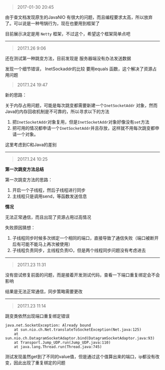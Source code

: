 > 2017-01-30 20:45

由于查文档发现原生的JavaNIO 有很大的问题，而且编程要求太高，所以放弃了。可以说是一种甩锅行为，现在也要用到框架了

目前展示决定是用 `Netty` 框架，不过这个，希望这个框架简单点吧

*****

> 2017.1.26 9:06

还在测试第一种跳变方法，目前发现是 服务器端没有办法发送数据

发现一个细节错误，  InetSockaddr的比较 要用equals 函数，这个解决了资源占用问题

> 2017.1.24 19:47

新的思路：

关于内存占用问题，可能是每次跳变都需要新建一个`InetSocketAddr` 对象，然而Java的内存回收机制是不可靠的，所以寻求以下的方法

1. 把`InetSocketAddr`对象复用，但是`InetSocketAddr`对象好像没有`set`方法
2. 把可用的情况都申请一个`InetSocketAddr`并且存放，这样就不用每次跳变都申请一个对象。

这里考虑到C和Java的差别

**************************************

> 2017.1.24 10:25

**第一次跳变方法总结**

第一次跳变方法的思路：

1. 开启一个子线程，然后子线程进行同步
2. 主线程只是调用send，等函数发送信息

**情况**

无法正常通信，而且出现了资源占用过高情况

失败原因猜想：

1. 子线程同步时候多次绑定一个相同的端口，直接导致了通信失败（端口被断开后有可能不能马上再次被使用）
2. 子线程负责同步，主线程负责IO，但是两个线程同步问题没有考虑进去


******************************

> 2017.1.23 11:31

没有尝试修复前面的问题，而是接着开发测试代码，查看一下端口重复绑定会不会影响

结果是无法正常通信，同步策略需要更改

******************************

> 2017.1.23 11:14

跳变类依然出现端口重复绑定错误

```
java.net.SocketException: Already bound
	at sun.nio.ch.Net.translateToSocketException(Net.java:125)
	at sun.nio.ch.DatagramSocketAdaptor.bind(DatagramSocketAdaptor.java:93)
	at Transport.Jump_UDP.run(Jump_UDP.java:110)
	at java.lang.Thread.run(Thread.java:745)
```

测试发现虽然get到了不同的value值，但是通过这个值算出来的端口，ip都没有改变，因此出现了重复绑定的问题
